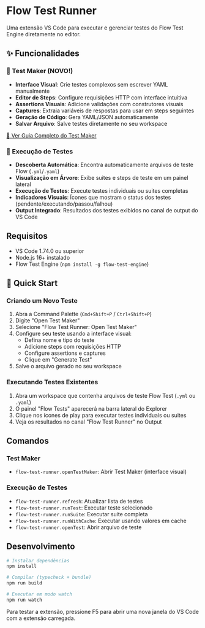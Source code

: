 # Flow Test Runner

Uma extensão VS Code para executar e gerenciar testes do Flow Test Engine diretamente no editor.

## ✨ Funcionalidades

### 🧪 Test Maker (NOVO!)
- **Interface Visual**: Crie testes complexos sem escrever YAML manualmente
- **Editor de Steps**: Configure requisições HTTP com interface intuitiva
- **Assertions Visuais**: Adicione validações com construtores visuais
- **Captures**: Extraia variáveis de respostas para usar em steps seguintes
- **Geração de Código**: Gera YAML/JSON automaticamente
- **Salvar Arquivo**: Salve testes diretamente no seu workspace

[📖 Ver Guia Completo do Test Maker](docs/TEST_MAKER_GUIDE.md)

### 🔄 Execução de Testes
- **Descoberta Automática**: Encontra automaticamente arquivos de teste Flow (`.yml`/`.yaml`)
- **Visualização em Árvore**: Exibe suites e steps de teste em um painel lateral
- **Execução de Testes**: Execute testes individuais ou suites completas
- **Indicadores Visuais**: Ícones que mostram o status dos testes (pendente/executando/passou/falhou)
- **Output Integrado**: Resultados dos testes exibidos no canal de output do VS Code

## Requisitos

- VS Code 1.74.0 ou superior
- Node.js 16+ instalado
- Flow Test Engine (`npm install -g flow-test-engine`)

## 🚀 Quick Start

### Criando um Novo Teste

1. Abra a Command Palette (`Cmd+Shift+P` / `Ctrl+Shift+P`)
2. Digite "Open Test Maker"
3. Selecione "Flow Test Runner: Open Test Maker"
4. Configure seu teste usando a interface visual:
   - Defina nome e tipo do teste
   - Adicione steps com requisições HTTP
   - Configure assertions e captures
   - Clique em "Generate Test"
5. Salve o arquivo gerado no seu workspace

### Executando Testes Existentes

1. Abra um workspace que contenha arquivos de teste Flow Test (`.yml` ou `.yaml`)
2. O painel "Flow Tests" aparecerá na barra lateral do Explorer
3. Clique nos ícones de play para executar testes individuais ou suites
4. Veja os resultados no canal "Flow Test Runner" no Output

## Comandos

### Test Maker
- `flow-test-runner.openTestMaker`: Abrir Test Maker (interface visual)

### Execução de Testes
- `flow-test-runner.refresh`: Atualizar lista de testes
- `flow-test-runner.runTest`: Executar teste selecionado
- `flow-test-runner.runSuite`: Executar suite completa
- `flow-test-runner.runWithCache`: Executar usando valores em cache
- `flow-test-runner.openTest`: Abrir arquivo de teste

## Desenvolvimento

```bash
# Instalar dependências
npm install

# Compilar (typecheck + bundle)
npm run build

# Executar em modo watch
npm run watch
```

Para testar a extensão, pressione F5 para abrir uma nova janela do VS Code com a extensão carregada.
